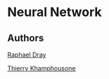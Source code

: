 # Neural Network

## Authors

[Raphael Dray](www.linkedin.com/in/raphaeldray)


[Thierry Khamphousone](www.linkedin.com/in/tkhamphousone)